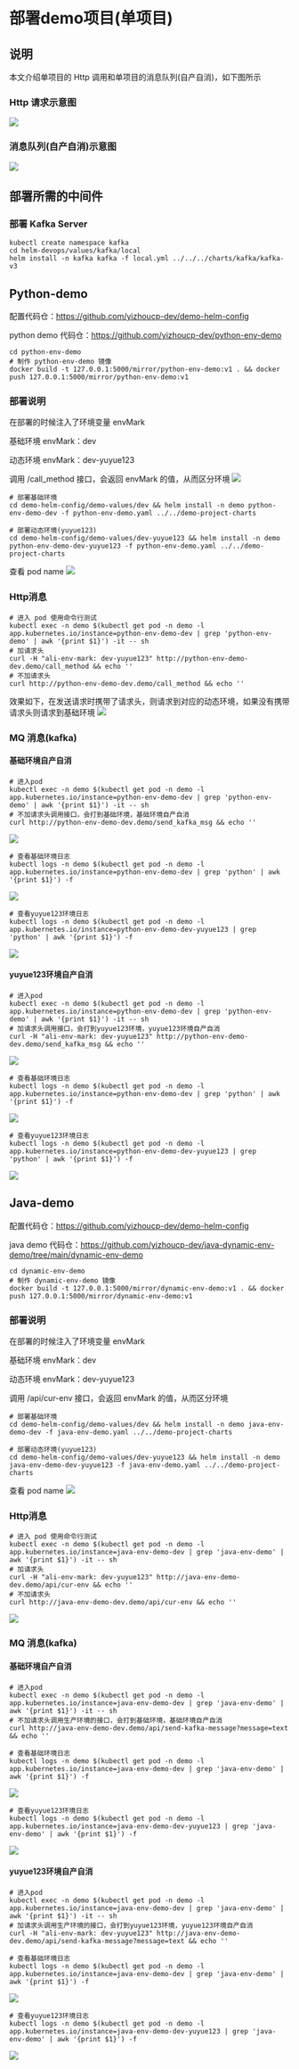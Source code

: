 # 部署demo项目(单项目)

## 说明
本文介绍单项目的 Http 调用和单项目的消息队列(自产自消)，如下图所示
### Http 请求示意图
![](media/17476185131170.jpg)



### 消息队列(自产自消)示意图
![](media/17471191411925.jpg)





## 部署所需的中间件

### 部署 Kafka Server
```shell
kubectl create namespace kafka
cd helm-devops/values/kafka/local
helm install -n kafka kafka -f local.yml ../../../charts/kafka/kafka-v3
```

## Python-demo
配置代码仓：https://github.com/yizhoucp-dev/demo-helm-config

python demo 代码仓：https://github.com/yizhoucp-dev/python-env-demo
```shell
cd python-env-demo
# 制作 python-env-demo 镜像
docker build -t 127.0.0.1:5000/mirror/python-env-demo:v1 . && docker push 127.0.0.1:5000/mirror/python-env-demo:v1
```

### 部署说明
在部署的时候注入了环境变量 envMark 

基础环境 envMark：dev

动态环境 envMark：dev-yuyue123

调用 /call_method 接口，会返回 envMark 的值，从而区分环境
![](media/17442640684435.jpg)

```shell
# 部署基础环境
cd demo-helm-config/demo-values/dev && helm install -n demo python-env-demo-dev -f python-env-demo.yaml ../../demo-project-charts

# 部署动态环境(yuyue123)
cd demo-helm-config/demo-values/dev-yuyue123 && helm install -n demo python-env-demo-dev-yuyue123 -f python-env-demo.yaml ../../demo-project-charts
```
查看 pod name
![](media/17442637568369.jpg)
### Http消息
```shell
# 进入 pod 使用命令行测试
kubectl exec -n demo $(kubectl get pod -n demo -l app.kubernetes.io/instance=python-env-demo-dev | grep 'python-env-demo' | awk '{print $1}') -it -- sh 
# 加请求头
curl -H "ali-env-mark: dev-yuyue123" http://python-env-demo-dev.demo/call_method && echo ''
# 不加请求头
curl http://python-env-demo-dev.demo/call_method && echo ''
```
效果如下，在发送请求时携带了请求头，则请求到对应的动态环境，如果没有携带请求头则请求到基础环境
![](media/17442638727855.jpg)

### MQ 消息(kafka)

#### 基础环境自产自消
```shell
# 进入pod
kubectl exec -n demo $(kubectl get pod -n demo -l app.kubernetes.io/instance=python-env-demo-dev | grep 'python-env-demo' | awk '{print $1}') -it -- sh 
# 不加请求头调用接口，会打到基础环境，基础环境自产自消
curl http://python-env-demo-dev.demo/send_kafka_msg && echo ''
```
![](media/17471136128531.jpg)

```shell
# 查看基础环境日志
kubectl logs -n demo $(kubectl get pod -n demo -l app.kubernetes.io/instance=python-env-demo-dev | grep 'python' | awk '{print $1}') -f
```
![](media/17471137513333.jpg)

```shell
# 查看yuyue123环境日志
kubectl logs -n demo $(kubectl get pod -n demo -l app.kubernetes.io/instance=python-env-demo-dev-yuyue123 | grep 'python' | awk '{print $1}') -f
```
![](media/17471137713835.jpg)


#### yuyue123环境自产自消
```shell
# 进入pod
kubectl exec -n demo $(kubectl get pod -n demo -l app.kubernetes.io/instance=python-env-demo-dev | grep 'python-env-demo' | awk '{print $1}') -it -- sh 
# 加请求头调用接口，会打到yuyue123环境，yuyue123环境自产自消
curl -H "ali-env-mark: dev-yuyue123" http://python-env-demo-dev.demo/send_kafka_msg && echo ''
```
![](media/17471135958371.jpg)

```shell
# 查看基础环境日志
kubectl logs -n demo $(kubectl get pod -n demo -l app.kubernetes.io/instance=python-env-demo-dev | grep 'python' | awk '{print $1}') -f
```
![](media/17471138147738.jpg)

```shell
# 查看yuyue123环境日志
kubectl logs -n demo $(kubectl get pod -n demo -l app.kubernetes.io/instance=python-env-demo-dev-yuyue123 | grep 'python' | awk '{print $1}') -f
```
![](media/17471139492093.jpg)

## Java-demo
配置代码仓：https://github.com/yizhoucp-dev/demo-helm-config

java demo 代码仓：https://github.com/yizhoucp-dev/java-dynamic-env-demo/tree/main/dynamic-env-demo

```shell
cd dynamic-env-demo
# 制作 dynamic-env-demo 镜像
docker build -t 127.0.0.1:5000/mirror/dynamic-env-demo:v1 . && docker push 127.0.0.1:5000/mirror/dynamic-env-demo:v1
```

### 部署说明
在部署的时候注入了环境变量 envMark 

基础环境 envMark：dev

动态环境 envMark：dev-yuyue123

调用 /api/cur-env 接口，会返回 envMark 的值，从而区分环境

```shell
# 部署基础环境
cd demo-helm-config/demo-values/dev && helm install -n demo java-env-demo-dev -f java-env-demo.yaml ../../demo-project-charts

# 部署动态环境(yuyue123)
cd demo-helm-config/demo-values/dev-yuyue123 && helm install -n demo java-env-demo-dev-yuyue123 -f java-env-demo.yaml ../../demo-project-charts
```

查看 pod name
![](media/17470669664906.jpg)

### Http消息
```shell
# 进入 pod 使用命令行测试
kubectl exec -n demo $(kubectl get pod -n demo -l app.kubernetes.io/instance=java-env-demo-dev | grep 'java-env-demo' | awk '{print $1}') -it -- sh 
# 加请求头
curl -H "ali-env-mark: dev-yuyue123" http://java-env-demo-dev.demo/api/cur-env && echo ''
# 不加请求头
curl http://java-env-demo-dev.demo/api/cur-env && echo ''
```
![](media/17470671223810.jpg)

### MQ 消息(kafka)

#### 基础环境自产自消
```shell
# 进入pod
kubectl exec -n demo $(kubectl get pod -n demo -l app.kubernetes.io/instance=java-env-demo-dev | grep 'java-env-demo' | awk '{print $1}') -it -- sh 
# 不加请求头调用生产环境的接口，会打到基础环境，基础环境自产自消
curl http://java-env-demo-dev.demo/api/send-kafka-message?message=text && echo ''
```
```shell
# 查看基础环境日志
kubectl logs -n demo $(kubectl get pod -n demo -l app.kubernetes.io/instance=java-env-demo-dev | grep 'java-env-demo' | awk '{print $1}') -f
```
![](media/17470695439819.jpg)

```shell
# 查看yuyue123环境日志
kubectl logs -n demo $(kubectl get pod -n demo -l app.kubernetes.io/instance=java-env-demo-dev-yuyue123 | grep 'java-env-demo' | awk '{print $1}') -f
```
![](media/17470705422310.jpg)

#### yuyue123环境自产自消
```shell
# 进入pod
kubectl exec -n demo $(kubectl get pod -n demo -l app.kubernetes.io/instance=java-env-demo-dev | grep 'java-env-demo' | awk '{print $1}') -it -- sh 
# 加请求头调用生产环境的接口，会打到yuyue123环境，yuyue123环境自产自消
curl -H "ali-env-mark: dev-yuyue123" http://java-env-demo-dev.demo/api/send-kafka-message?message=text && echo ''
```
```shell
# 查看基础环境日志
kubectl logs -n demo $(kubectl get pod -n demo -l app.kubernetes.io/instance=java-env-demo-dev | grep 'java-env-demo' | awk '{print $1}') -f
```
![](media/17471082948865.jpg)

```shell
# 查看yuyue123环境日志
kubectl logs -n demo $(kubectl get pod -n demo -l app.kubernetes.io/instance=java-env-demo-dev-yuyue123 | grep 'java-env-demo' | awk '{print $1}') -f
```
![](media/17471082634093.jpg)

